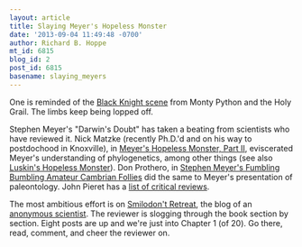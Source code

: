```yaml
---
layout: article
title: Slaying Meyer's Hopeless Monster
date: '2013-09-04 11:49:48 -0700'
author: Richard B. Hoppe
mt_id: 6815
blog_id: 2
post_id: 6815
basename: slaying_meyers
---
```

One is reminded of the [Black Knight scene](http://www.youtube.com/watch?v=2eMkth8FWno) from Monty Python and the Holy Grail. The limbs keep being lopped off.

Stephen Meyer's "Darwin's Doubt" has taken a beating from scientists who have reviewed it. Nick Matzke (recently Ph.D.'d and on his way to postdochood in Knoxville), in [Meyer's Hopeless Monster, Part II](http://pandasthumb.org/archives/2013/06/meyers-hopeless-2.html), eviscerated Meyer's understanding of phylogenetics, among other things (see also [Luskin's Hopeless Monster](http://pandasthumb.org/archives/2013/06/luskins-hopeles.html)). Don Prothero, in [Stephen Meyer's Fumbling Bumbling Amateur Cambrian Follies](http://www.skepticblog.org/2013/08/28/stephen-meyers-fumbling-bumbling-amateur-cambrian-follies/) did the same to Meyer's presentation of paleontology. John Pieret has a [list of critical reviews](http://dododreams.blogspot.com/2013/09/open-wide.html).

The most ambitious effort is on [Smilodon't Retreat](http://www.skepticink.com/smilodonsretreat/2013/07/09/darwins-doubt-a-review/), the blog of an [anonymous scientist](http://www.skepticink.com/smilodonsretreat/about/). The reviewer is slogging through the book section by section. Eight posts are up and we're just into Chapter 1 (of 20). Go there, read, comment, and cheer the reviewer on.
